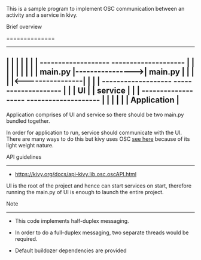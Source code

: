 This is a sample program to implement OSC communication between an activity and a service in kivy.


Brief overview

==============


---------------------------------------------------------------------------------
|																				|
|																				|
|																				|
|			-------------------                 --------------------			|
|           |                 |					|				   | 			|
|           |     main.py     |---------------->|	  main.py      |			|
|			|				  |<----------------|				   |			|
|           -------------------					--------------------			|
|			|		UI  	  |					|	  service	   |			|
|			-------------------					--------------------			|
|																				|
|																				|
|								  Application									|
---------------------------------------------------------------------------------


Application comprises of UI and service so there should be two main.py bundled together.


In order for application to run, service should communicate with the UI. There are many ways to do this
but kivy uses OSC [see here](./activity_service_comm/service/main.py) because of its light weight nature.


API guidelines

--------------

- https://kivy.org/docs/api-kivy.lib.osc.oscAPI.html


UI is the root of the project and hence can start services on start, therefore running the main.py of UI
is enough to launch the entire project.


Note

----

* This code implements half-duplex messaging.

* In order to do a full-duplex messaging, two separate threads would be required.

* Default buildozer dependencies are provided